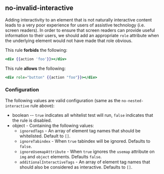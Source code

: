 ## no-invalid-interactive

Adding interactivity to an element that is not naturally interactive content leads to a very poor experience for
users of assistive technology (i.e. screen readers). In order to ensure that screen readers can provide useful information to their users, we should add an appropriate `role` attribute when the underlying element would not have made that role obvious.

This rule **forbids** the following:

```hbs
<div {{action 'foo'}}></div>
```

This rule **allows** the following:

```hbs
<div role="button" {{action "foo"}}></div>
```

### Configuration

The following values are valid configuration (same as the `no-nested-interactive` rule above):

  * boolean -- `true` indicates all whitelist test will run, `false` indicates that the rule is disabled.
  * object - Containing the following values:
    * `ignoredTags` - An array of element tag names that should be whitelisted. Default to `[]`.
    * `ignoreTabindex` - When `true` tabindex will be ignored. Defaults to `false`.
    * `ignoreUsemapAttribute` - When `true` ignores the `usemap` attribute on `img` and `object` elements. Defaults `false`.
    * `additionalInteractiveTags` - An array of element tag names that should also be considered as interactive. Defaults to `[]`.

